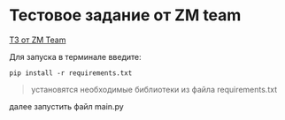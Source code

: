 # Тестовое задание от ZM team
<a href="https://docs.google.com/document/d/1n11Jvf4RJCwbA5eJkoOnFgZfeN3TwUSRG2suuDU1rn0/"> ТЗ от ZM Team </a>
<p>Для запуска в терминале введите:</p>

```
pip install -r requirements.txt
```
> установятся необходимые библиотеки из файла requirements.txt
<p>далее запустить файл main.py</p>
